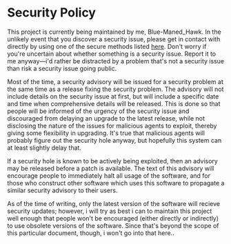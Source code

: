 # Security Policy

This project is currently being maintained by me, Blue-Maned\_Hawk.  In the unlikely event that you discover a security issue, please get in contact with directly by using one of the secure methods listed [here](https://bluemanedhawk.github.io/Contact.html).  Don't worry if you're uncertain about whether something is a security issue.  Report it to me anyway—i'd rather be distracted by a problem that's not a security issue than risk a security issue going public.

Most of the time, a security advisory will be issued for a security problem at the same time as a release fixing the security problem.  The advisory will not include details on the security issue at first, but will include a specific date and time when comprehensive details will be released.  This is done so that people will be informed of the urgency of the security issue and discouraged from delaying an upgrade to the latest release, while not disclosing the nature of the issues for malicious agents to exploit, thereby giving some flexibility in upgrading.  It's true that malicious agents will probably figure out the security hole anyway, but hopefully this system can at least slightly delay that.

If a security hole is known to be actively being exploited, then an advisory may be released before a patch is available.  The text of this advisory will encourage people to immediately halt all usage of the software, and for those who construct other software which uses this software to propagate a similar security advisory to their users.

As of the time of writing, only the latest version of the software will recieve security updates; however, i will try as best i can to maintain this project well enough that people won't be encouraged (either directly or indirectly) to use obsolete versions of the software.  Since that's beyond the scope of this particular document, though, i won't go into that here..
